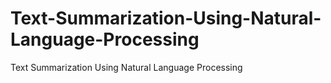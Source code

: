 # Text-Summarization-Using-Natural-Language-Processing
Text Summarization Using Natural Language Processing
